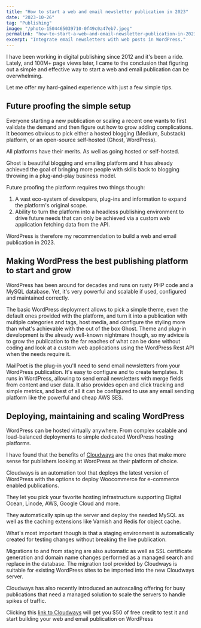 ```yaml
---
title: "How to start a web and email newsletter publication in 2023"
date: "2023-10-26"
tag: "Publishing"
image: "/photo-1504465039710-0f49c0a47eb7.jpeg"
permalink: "how-to-start-a-web-and-email-newsletter-publication-in-2023"
excerpt: "Integrate email newsletters with web posts in WordPress."
---
```


I have been working in digital publishing since 2012 and it's been a ride. Lately, and 100M+ page views later, I came to the conclusion that figuring out a simple and effective way to start a web and email publication can be overwhelming.

Let me offer my hard-gained experience with just a few simple tips.

## Future proofing the simple setup
Everyone starting a new publication or scaling a recent one wants to first validate the demand and then figure out how to grow adding complications. It becomes obvious to pick either a hosted blogging (Medium, Substack) platform, or an open-source self-hosted (Ghost, WordPress).

All platforms have their merits. As well as going hosted or self-hosted.

Ghost is beautiful blogging and emailing platform and it has already achieved the goal of bringing more people with skills back to blogging throwing in a plug-and-play business model.

Future proofing the platform requires two things though:
1. A vast eco-system of developers, plug-ins and information to expand the platform's original scope.
2. Ability to turn the platform into a headless publishing environment to drive future needs that can only be achieved via a custom web application fetching data from the API.

WordPress is therefore my recommendation to build a web and email publication in 2023.

## Making WordPress the best publishing platform to start and grow
WordPress has been around for decades and runs on rusty PHP code and a MySQL database. Yet, it's very powerful and scalable if used, configured and maintained correctly.

The basic WordPress deployment allows to pick a simple theme, even the default ones provided with the platform, and turn it into a publication with multiple categories and tags, host media, and configure the styling more than what's achievable with the out of the box Ghost. Theme and plug-in development is the already well-known nightmare though, so my advice is to grow the publication to the far reaches of what can be done without coding and look at a custom web applications using the WordPress Rest API when the needs require it.

MailPoet is the plug-in you'll need to send email newsletters from your WordPress publication. It's easy to configure and to create templates. It runs in WordPress, allowing to send email newsletters with merge fields from content and user data. It also provides open and click tracking and simple metrics, and best of all it can be configured to use any email sending platform like the powerful and cheap AWS SES.

## Deploying, maintaining and scaling WordPress
WordPress can be hosted virtually anywhere. From complex scalable and load-balanced deployments to simple dedicated WordPress hosting platforms.

I have found that the benefits of [Cloudways](https://www.cloudways.com/en/?id=1374914&ref=garavelli.io) are the ones that make more sense for publishers looking at WordPress as their platform of choice.

Cloudways is an automation tool that deploys the latest version of WordPress with the options to deploy Woocommerce for e-commerce enabled publications.

They let you pick your favorite hosting infrastructure supporting Digital Ocean, Linode, AWS, Google Cloud and more.

They automatically spin up the server and deploy the needed MySQL as well as the caching extensions like Varnish and Redis for object cache.

What's most important though is that a staging environment is automatically created for testing changes without breaking the live publication.

Migrations to and from staging are also automatic as well as SSL certificate generation and domain name changes performed as a managed search and replace in the database. The migration tool provided by Cloudways is suitable for existing WordPress sites to be imported into the new Cloudways server.

Cloudways has also recently introduced an autoscaling offering for busy publications that need a managed solution to scale the servers to handle spikes of traffic.

Clicking this [link to Cloudways](https://www.cloudways.com/en/?id=1374914&ref=garavelli.io) will get you $50 of free credit to test it and start building your web and email publication on WordPress